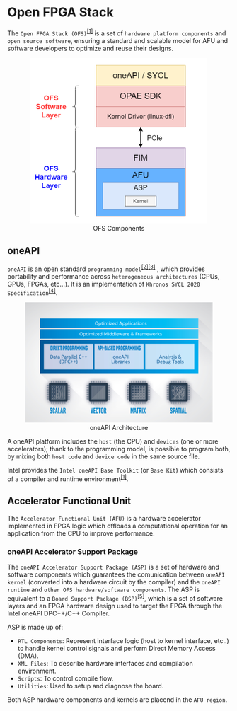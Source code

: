 # Open FPGA Stack 
The `Open FPGA Stack (OFS)`<sup>[[1]](references.md#ref_oneapi_asp_ref)</sup> is a set of `hardware platform components` and `open source software`, ensuring a standard and scalable model for AFU and software developers to optimize and reuse their designs.

<figure align="center">
  <img src="img/img_OFS_components.png" width="400">
  <figcaption>OFS Components</figcaption>
</figure>



## oneAPI <a name="ch_oneapi"></a>
`oneAPI` is an open standard `programming model`<sup>[[2]](references.md#ref_oneapi)</sup><sup>[[3]](references.md#ref_oneapi_arch)</sup> , which provides portability and performance across `heterogeneous architectures` (CPUs, GPUs, FPGAs, etc...). It is an implementation of `Khronos SYCL 2020 Specification`<sup>[[4]](references.md#ref_oneapi_sycl)</sup>.

<figure align="center">
  <img src="img/img_oneapi_architecture.png" width="600">
  <figcaption>oneAPI Architecture</figcaption>
</figure>

A oneAPI platform includes the `host` (the CPU) and `devices` (one or more accelerators); thank to the programming model, is possible to program both, by mixing both `host code` and `device code` in the same source file.

Intel provides the `Intel oneAPI Base Toolkit` (or `Base Kit`) which consists of a compiler and runtime environment<sup>[[1]](references.md#ref_oneapi_asp_ref)</sup>.



## Accelerator Functional Unit <a name="ch_oneapi_afu"></a>
The `Accelerator Functional Unit (AFU)` is a hardware accelerator implemented in FPGA logic which offloads a computational operation for an application from the CPU to improve performance. 

### oneAPI Accelerator Support Package <a name="ch_oneapi_asp"></a>
The `oneAPI Accelerator Support Package (ASP)` is a set of hardware and software components which guarantees the comunication between `oneAPI kernel` (converted into a hardware circuit by the compiler) and the `oneAPI runtime` and `other OFS hardware/software components`. The ASP is equivalent to a `Board Support Package (BSP)`<sup>[[5]](references.md#ref_bsp)</sup>, which is a set of software layers and an FPGA hardware design used to target the FPGA through the Intel oneAPI DPC++/C++ Compiler.

ASP is made up of:
* `RTL Components`: Represent interface logic (host to kernel interface, etc..) to handle kernel control signals and perform Direct Memory Access (DMA).
* `XML Files`: To describe hardware interfaces and compilation environment.
* `Scripts`: To control compile flow.
* `Utilities`: Used to setup and diagnose the board.

Both ASP hardware components and kernels are placend in the `AFU region`. 
